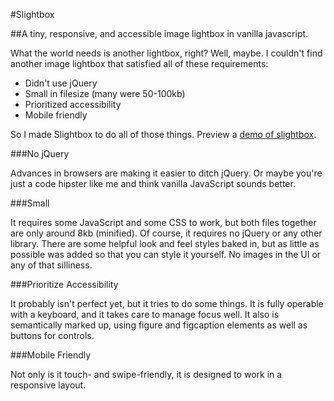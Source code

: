 #Slightbox

##A tiny, responsive, and accessible image lightbox in vanilla javascript.

What the world needs is another lightbox, right? Well, maybe. I couldn't find another image lightbox that satisfied all of these requirements:

- Didn't use jQuery
- Small in filesize (many were 50-100kb)
- Prioritized accessibility
- Mobile friendly

So I made Slightbox to do all of those things. Preview a [demo of slightbox](http://htmlpreview.github.io/?https://raw.githubusercontent.com/thebarrytone/slightbox/master/index.html).

###No jQuery

Advances in browsers are making it easier to ditch jQuery. Or maybe you're just a code hipster like me and think vanilla JavaScript sounds better.

###Small

It requires some JavaScript and some CSS to work, but both files together are only around 8kb (minified). Of course, it requires no jQuery or any other library. There are some helpful look and feel styles baked in, but as little as possible was added so that you can style it yourself. No images in the UI or any of that silliness.

###Prioritize Accessibility

It probably isn't perfect yet, but it tries to do some things. It is fully operable with a keyboard, and it takes care to manage focus well. It also is semantically marked up, using figure and figcaption elements as well as buttons for controls.

###Mobile Friendly

Not only is it touch- and swipe-friendly, it is designed to work in a responsive layout. 
